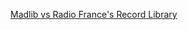 ---
layout: post
wordpress_id: 1669
wordpress_url: http://noesbueno.com/archives/1669
date: '2013-12-27 18:39:27 -0600'
date_gmt: '2013-12-27 23:39:27 -0600'
body: |
  <p><a href="http://blog.turntablelab.com/prince-klassen/2013/12/madlib-vs-radio-frances-record-library/">Madlib vs Radio France's Record Library</a></p>
---